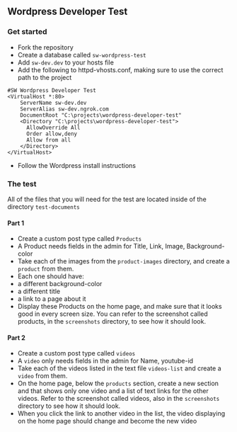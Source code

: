 ## Wordpress Developer Test

### Get started
* Fork the repository
* Create a database called `sw-wordpress-test`
* Add `sw-dev.dev` to your hosts file
* Add the following to httpd-vhosts.conf, making sure to use the correct path to the project
```
#SW Wordpress Developer Test
<VirtualHost *:80>
    ServerName sw-dev.dev
    ServerAlias sw-dev.ngrok.com
    DocumentRoot "C:\projects\wordpress-developer-test"
    <Directory "C:\projects\wordpress-developer-test">
      AllowOverride All
      Order allow,deny
      Allow from all
    </Directory>
</VirtualHost>
```
* Follow the Wordpress install instructions

### The test
All of the files that you will need for the test are located inside of the directory `test-documents`

#### Part 1
* Create a custom post type called `Products`
* A Product needs fields in the admin for Title, Link, Image, Background-color
* Take each of the images from the `product-images` directory, and create a `product` from them.
* Each one should have:
* a different background-color
* a different title
* a link to a page about it
* Display these Products on the home page, and make sure that it looks good in every screen size. You can refer to the screenshot called products, in the `screenshots` directory, to see how it should look.

#### Part 2
* Create a custom post type called `videos`
* A `video` only needs fields in the admin for Name, youtube-id
* Take each of the videos listed in the text file `videos-list` and create a `video` from them.
* On the home page, below the `products` section, create a new section and that shows only one video and a list of text links for the other videos. Refer to the screenshot called videos, also in the `screenshots` directory to see how it should look.
* When you click the link to another video in the list, the video displaying on the home page should change and become the new video
